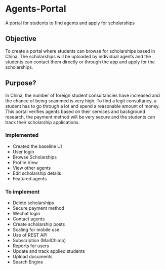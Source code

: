 # Agents-Portal
A portal for students to find agents and apply for scholarships

## Objective
To create a portal where students can browse for scholarships based in China. The scholarships will be uploaded by individual agents and the students can contact them 
directly or through the app and apply for the scholarships.

## Purpose?
In China, the number of foreign student consultancies have increased and the chance of being scammed is very high. To find a legit consultancy,
a student has to go through a lot and spend a reasonable amount of money. This portal verifies agents based on their services and background research,
the payment method will be very secure and the students can track their scholarship applications.

### Implemented
- Created the baseline UI
- User login
- Browse Scholarships
- Profile View
- View other agents
- Edit scholarship details
- Featured agents

### To implement
- Delete scholarships
- Secure payment method
- Wechat login
- Contact agents
- Create scholarship posts
- Scaling for mobile use
- Use of REST API
- Subscription (MailChimp)
- Reports for users
- Update and track applied students
- Upload documents
- Search Engine
